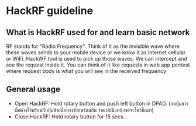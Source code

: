 <h1>HackRF guideline</h1>


What is HackRF used for and learn basic network
---
RF stands for "Radio Frequency". Think of it as the invisible wave where these waves sends to your mobile device or we know it as internet cellular or WiFi. HackWF tool is used to pick up those waves. We can intercept and see the request inside it. You can think of it like requests in web app pentest where request body is what you will see in the received frequency  


General usage
---

- Open HackRF: Hold rotary button and push left button in DPAD. (กดปุ่มขวามือค้างไว้พร้อมกับปุ่มซ้ายมือทางซ้ายพร้อมกัน รอแปปนึงหน้าจอจะโชว์ขึ้นมา) 
- Close HackRF: Hold rotary button for 15 secs.

